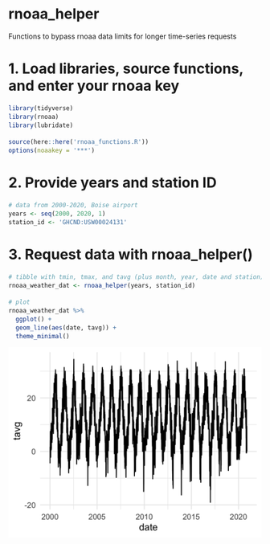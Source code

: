 # rnoaa_helper
Functions to bypass rnoaa data limits for longer time-series requests

# 1. Load libraries, source functions, and enter your rnoaa key

``` r
library(tidyverse)
library(rnoaa)
library(lubridate)

source(here::here('rnoaa_functions.R'))
options(noaakey = '***')
```

# 2. Provide years and station ID

``` r
# data from 2000-2020, Boise airport
years <- seq(2000, 2020, 1)
station_id <- 'GHCND:USW00024131'
```

# 3. Request data with rnoaa_helper()

``` r
# tibble with tmin, tmax, and tavg (plus month, year, date and station)
rnoaa_weather_dat <- rnoaa_helper(years, station_id)

# plot
rnoaa_weather_dat %>%
  ggplot() +
  geom_line(aes(date, tavg)) +
  theme_minimal()
```

![](tavg_1980_2020.png)

